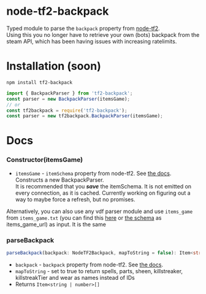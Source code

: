 # node-tf2-backpack
Typed module to parse the `backpack` property from [node-tf2](https://github.com/DoctorMcKay/node-tf2).  
Using this you no longer have to retrieve your own (bots) backpack from the steam API, which has been having issues with increasing ratelimits.

# Installation (soon)
```
npm install tf2-backpack
```

```ts
import { BackpackParser } from 'tf2-backpack';
const parser = new BackpackParser(itemsGame);
// or
const tf2backpack = require('tf2-backpack');
const parser = new tf2backpack.BackpackParser(itemsGame);
```

# Docs
### Constructor(itemsGame)
- `itemsGame` - `itemSchema` property from node-tf2. See [the docs](https://github.com/DoctorMcKay/node-tf2#itemschema).
Constructs a new BackpackParser.  
It is recommended that you ***save*** the itemSchema. It is not emitted on every connection, as it is cached. Currently working on figuring out a way to maybe force a refresh, but no promises.  

Alternatively, you can also use any vdf parser module and use `items_game` from `items_game.txt` (you can find this [here](https://raw.githubusercontent.com/SteamDatabase/GameTracking-TF2/master/tf/scripts/items/items_game.txt) or [the schema](https://wiki.teamfortress.com/wiki/WebAPI/GetSchema) as items_game_url) as input. It is the same

### parseBackpack
```ts
parseBackpack(backpack: NodeTF2Backpack, mapToString = false): Item<string | number>[] {}
```
- `backpack` - `backpack` property from node-tf2. See [the docs](https://github.com/DoctorMcKay/node-tf2#backpack).
- `mapToString` - set to true to return spells, parts, sheen, killstreaker, killstreakTier and wear as names instead of IDs
- Returns `Item<string | number>[]`